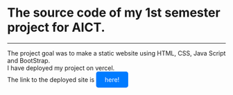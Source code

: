 <h1>
  The source code of my 1st semester project for AICT.
</h1>

<hr>

<p>
  The project goal was to make a static website using HTML, CSS, Java Script and BootStrap.
  <br>
  I have deployed my project on vercel.
  <br>
  The link to the deployed site is <a href="https://cookbook-aict-semproject.vercel.app/" style="padding: 10px 20px; background-color: #007bff; color: white; text-decoration: none; border-radius: 5px; display: inline-block;">
    here!
</a>
</p>

